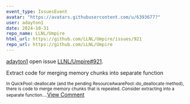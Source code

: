 ```yaml
---
event_type: IssuesEvent
avatar: "https://avatars.githubusercontent.com/u/6393677?"
user: adayton1
date: 2024-10-31
repo_name: LLNL/Umpire
html_url: https://github.com/LLNL/Umpire/issues/921
repo_url: https://github.com/LLNL/Umpire
---
```


<a href='https://github.com/adayton1' target='_blank'>adayton1</a> open issue <a href='https://github.com/LLNL/Umpire/issues/921' target='_blank'>LLNL/Umpire#921</a>.

<p>Extract code for merging memory chunks into separate function</p><small>In QuickPool::deallocate (and the pending ResourceAwarePool::do_deallocate method), there is code to merge memory chunks that is repeated. Consider extracting into a separate function....</small><a href='https://github.com/LLNL/Umpire/issues/921' target='_blank'>View Comment</a>